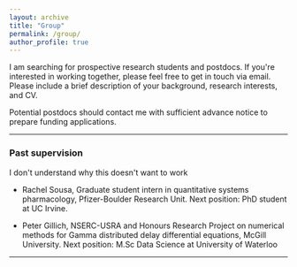 ```yaml
---
layout: archive
title: "Group"
permalink: /group/
author_profile: true
---
```

I am searching for prospective research students and postdocs. If you're interested in working together, please feel free to get in touch via email. Please include a brief description of your background, research interests, and CV. 

Potential postdocs should contact me with sufficient advance notice to prepare funding applications. 

 ---
 ### Past supervision

I don't understand why this doesn't want to work

* Rachel Sousa, Graduate student intern in quantitative systems pharmacology, Pfizer-Boulder Research Unit. Next position: PhD student at UC Irvine. 

 * Peter Gillich, NSERC-USRA and Honours Research Project on numerical methods for Gamma distributed delay differential equations, McGill University. Next position: M.Sc Data Science at University of Waterloo

 ---